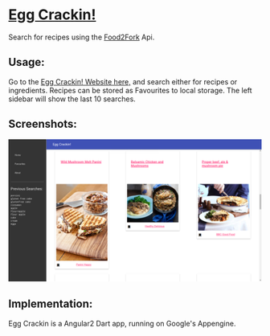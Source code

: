 # [Egg Crackin!](eggcrackin.appspot.com)

Search for recipes using the [Food2Fork](http://food2fork.com/) Api.


## Usage:
Go to the [Egg Crackin! Website here,](eggcrackin.appspot.com) and search either for recipes or ingredients. Recipes can be stored as Favourites to local storage. The left sidebar will show the last 10 searches.


## Screenshots:
![Screenshot](https://github.com/mswift42/Egg_crackin/raw/master/eggcrackinsearch.png)


## Implementation:

Egg Crackin is a Angular2 Dart app, running on Google's Appengine.